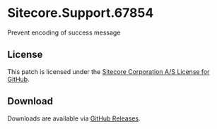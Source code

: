 # Sitecore.Support.67854
Prevent encoding of success message

## License  
This patch is licensed under the [Sitecore Corporation A/S License for GitHub](https://github.com/sitecoresupport/Sitecore.Support.67854/blob/master/LICENSE).  

## Download  
Downloads are available via [GitHub Releases](https://github.com/sitecoresupport/Sitecore.Support.67854/releases).  
